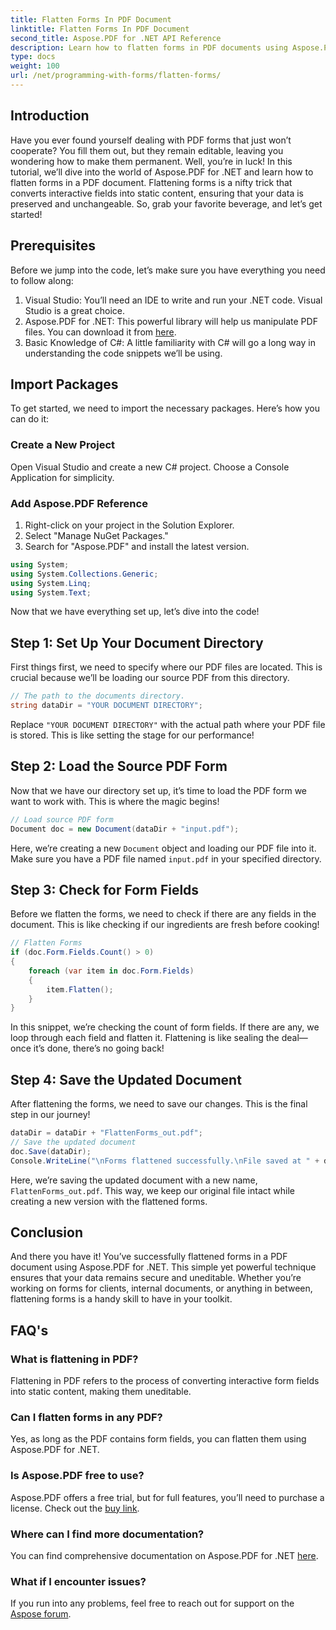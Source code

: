 ```yaml
---
title: Flatten Forms In PDF Document
linktitle: Flatten Forms In PDF Document
second_title: Aspose.PDF for .NET API Reference
description: Learn how to flatten forms in PDF documents using Aspose.PDF for .NET with this step-by-step guide. Secure your data effortlessly.
type: docs
weight: 100
url: /net/programming-with-forms/flatten-forms/
---
```

## Introduction

Have you ever found yourself dealing with PDF forms that just won’t cooperate? You fill them out, but they remain editable, leaving you wondering how to make them permanent. Well, you’re in luck! In this tutorial, we’ll dive into the world of Aspose.PDF for .NET and learn how to flatten forms in a PDF document. Flattening forms is a nifty trick that converts interactive fields into static content, ensuring that your data is preserved and unchangeable. So, grab your favorite beverage, and let’s get started!

## Prerequisites

Before we jump into the code, let’s make sure you have everything you need to follow along:

1. Visual Studio: You’ll need an IDE to write and run your .NET code. Visual Studio is a great choice.
2. Aspose.PDF for .NET: This powerful library will help us manipulate PDF files. You can download it from [here](https://releases.aspose.com/pdf/net/).
3. Basic Knowledge of C#: A little familiarity with C# will go a long way in understanding the code snippets we’ll be using.

## Import Packages

To get started, we need to import the necessary packages. Here’s how you can do it:

### Create a New Project

Open Visual Studio and create a new C# project. Choose a Console Application for simplicity.

### Add Aspose.PDF Reference

1. Right-click on your project in the Solution Explorer.
2. Select "Manage NuGet Packages."
3. Search for "Aspose.PDF" and install the latest version.

```csharp
using System;
using System.Collections.Generic;
using System.Linq;
using System.Text;
```

Now that we have everything set up, let’s dive into the code!

## Step 1: Set Up Your Document Directory

First things first, we need to specify where our PDF files are located. This is crucial because we’ll be loading our source PDF from this directory.

```csharp
// The path to the documents directory.
string dataDir = "YOUR DOCUMENT DIRECTORY";
```

Replace `"YOUR DOCUMENT DIRECTORY"` with the actual path where your PDF file is stored. This is like setting the stage for our performance!

## Step 2: Load the Source PDF Form

Now that we have our directory set up, it’s time to load the PDF form we want to work with. This is where the magic begins!

```csharp
// Load source PDF form
Document doc = new Document(dataDir + "input.pdf");
```

Here, we’re creating a new `Document` object and loading our PDF file into it. Make sure you have a PDF file named `input.pdf` in your specified directory.

## Step 3: Check for Form Fields

Before we flatten the forms, we need to check if there are any fields in the document. This is like checking if our ingredients are fresh before cooking!

```csharp
// Flatten Forms
if (doc.Form.Fields.Count() > 0)
{
    foreach (var item in doc.Form.Fields)
    {
        item.Flatten();
    }
}
```

In this snippet, we’re checking the count of form fields. If there are any, we loop through each field and flatten it. Flattening is like sealing the deal—once it’s done, there’s no going back!

## Step 4: Save the Updated Document

After flattening the forms, we need to save our changes. This is the final step in our journey!

```csharp
dataDir = dataDir + "FlattenForms_out.pdf";
// Save the updated document
doc.Save(dataDir);
Console.WriteLine("\nForms flattened successfully.\nFile saved at " + dataDir);
```

Here, we’re saving the updated document with a new name, `FlattenForms_out.pdf`. This way, we keep our original file intact while creating a new version with the flattened forms.

## Conclusion

And there you have it! You’ve successfully flattened forms in a PDF document using Aspose.PDF for .NET. This simple yet powerful technique ensures that your data remains secure and uneditable. Whether you’re working on forms for clients, internal documents, or anything in between, flattening forms is a handy skill to have in your toolkit.

## FAQ's

### What is flattening in PDF?
Flattening in PDF refers to the process of converting interactive form fields into static content, making them uneditable.

### Can I flatten forms in any PDF?
Yes, as long as the PDF contains form fields, you can flatten them using Aspose.PDF for .NET.

### Is Aspose.PDF free to use?
Aspose.PDF offers a free trial, but for full features, you’ll need to purchase a license. Check out the [buy link](https://purchase.aspose.com/buy).

### Where can I find more documentation?
You can find comprehensive documentation on Aspose.PDF for .NET [here](https://reference.aspose.com/pdf/net/).

### What if I encounter issues?
If you run into any problems, feel free to reach out for support on the [Aspose forum](https://forum.aspose.com/c/pdf/10).

